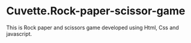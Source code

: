 # Cuvette.Rock-paper-scissor-game
This is Rock paper and scissors game  developed using Html, Css and javascript. 
